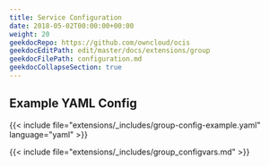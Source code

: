 ```yaml
---
title: Service Configuration
date: 2018-05-02T00:00:00+00:00
weight: 20
geekdocRepo: https://github.com/owncloud/ocis
geekdocEditPath: edit/master/docs/extensions/group
geekdocFilePath: configuration.md
geekdocCollapseSection: true
---
```


## Example YAML Config

{{< include file="extensions/_includes/group-config-example.yaml"  language="yaml" >}}

{{< include file="extensions/_includes/group_configvars.md" >}}
